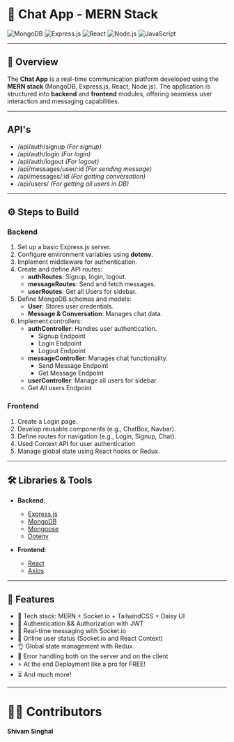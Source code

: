 # 🚀 Chat App - MERN Stack  

![MongoDB](https://img.shields.io/badge/MongoDB-4EA94B?style=for-the-badge&logo=mongodb&logoColor=white)  ![Express.js](https://img.shields.io/badge/Express.js-404D59?style=for-the-badge)  ![React](https://img.shields.io/badge/React-61DAFB?style=for-the-badge&logo=react&logoColor=white)  ![Node.js](https://img.shields.io/badge/Node.js-339933?style=for-the-badge&logo=node.js&logoColor=white)  ![JavaScript](https://img.shields.io/badge/JavaScript-F7DF1E?style=for-the-badge&logo=javascript&logoColor=black)  

---

## 📖 Overview  

The **Chat App** is a real-time communication platform developed using the **MERN stack** (MongoDB, Express.js, React, Node.js). The application is structured into **backend** and **frontend** modules, offering seamless user interaction and messaging capabilities.


---

## API's

  - /api/auth/signup *(For signup)*
  - /api/auth/login *(For login)*
  - /api/auth/logout *(For logout)*
  - /api/messages/user/:id *(For sending message)*
  - /api/messages/:id *(For getting conversation)*
  - /api/users/ *(For getting all users in DB)*


---
## ⚙️ Steps to Build  

### Backend  
1. Set up a basic Express.js server.  
2. Configure environment variables using **dotenv**.  
3. Implement middleware for authentication.  
4. Create and define API routes:  
   - **authRoutes**: Signup, login, logout.  
   - **messageRoutes**: Send and fetch messages. 
   - **userRoutes**: Get all Users for sidebar. 
5. Define MongoDB schemas and models:  
   - **User**: Stores user credentials.  
   - **Message & Conversation**: Manages chat data.  
6. Implement controllers:  
   - **authController**: Handles user authentication.  
     - Signup Endpoint  
     - Login Endpoint  
     - Logout Endpoint  
   - **messageController**: Manages chat functionality.  
     - Send Message Endpoint  
     - Get Message Endpoint  
   - **userController**: Manage all users for sidebar.
    - Get All users Endpoint
  

### Frontend  
1. Create a Login page.  
2. Develop reusable components (e.g., ChatBox, Navbar).  
3. Define routes for navigation (e.g., Login, Signup, Chat). 
4. Used Context API for user authentication  
5. Manage global state using React hooks or Redux.  

---

## 🛠️ Libraries & Tools  

- **Backend**:  
  - [Express.js](https://expressjs.com/)  
  - [MongoDB](https://www.mongodb.com/)  
  - [Mongoose](https://mongoosejs.com/)  
  - [Dotenv](https://www.npmjs.com/package/dotenv)  

- **Frontend**:  
  - [React](https://reactjs.org/)  
  - [Axios](https://axios-http.com/)  

---

## 🌟 Features  

  - 🌟 Tech stack: MERN + Socket.io + TailwindCSS + Daisy UI
  - 🎃 Authentication && Authorization with JWT
  - 👾 Real-time messaging with Socket.io
  - 🚀 Online user status (Socket.io and React Context)
  - 👌 Global state management with Redux
  - 🐞 Error handling both on the server and on the client
  - ⭐ At the end Deployment like a pro for FREE!
  - ⏳ And much more!

---

# 👨‍💻 Contributors
**Shivam Singhal**




